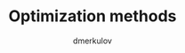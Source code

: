 ---
type: course
title: Optimization methods
image: 
  path: /images/nm_mishra3d.svg
  caption: "BSc course @ MIPT"
author: dmerkulov
outer_link: https://fmin.xyz
repo: https://github.com/MerkulovDaniil/optim
---